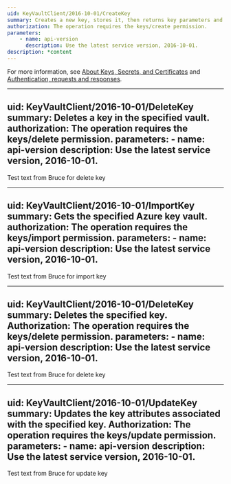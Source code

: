 ```yaml
---
uid: KeyVaultClient/2016-10-01/CreateKey
summary: Creates a new key, stores it, then returns key parameters and attributes to the client. The CREATE operation can be used to create any key type in Azure Key Vault. If the named key already exists, Azure Key Vault creates a new version of the key.
authorization: The operation requires the keys/create permission.
parameters:
    - name: api-version
      description: Use the latest service version, 2016-10-01.
description: *content
---
```


For more information, see [About Keys, Secrets, and Certificates](../about-keys-secrets-and-certificates.md) and [Authentication, requests and responses](../authentication--requests-and-responses.md).

---
uid: KeyVaultClient/2016-10-01/DeleteKey
summary: Deletes a key in the specified vault.
authorization: The operation requires the keys/delete permission.
parameters:
    - name: api-version
      description: Use the latest service version, 2016-10-01.
---

Test text from Bruce for delete key

---
uid: KeyVaultClient/2016-10-01/ImportKey
summary: Gets the specified Azure key vault.
authorization: The operation requires the keys/import permission.
parameters:
    - name: api-version
      description: Use the latest service version, 2016-10-01.
---
Test text from Bruce for import key

---
uid: KeyVaultClient/2016-10-01/DeleteKey
summary: Deletes the specified key.
Authorization: The operation requires the keys/delete permission.
parameters:
    - name: api-version
      description: Use the latest service version, 2016-10-01.
---
Test text from Bruce for delete key


---
uid: KeyVaultClient/2016-10-01/UpdateKey
summary: Updates the key attributes associated with the specified key.
Authorization: The operation requires the keys/update permission.
parameters:
    - name: api-version
      description: Use the latest service version, 2016-10-01.
---
Test text from Bruce for update key

